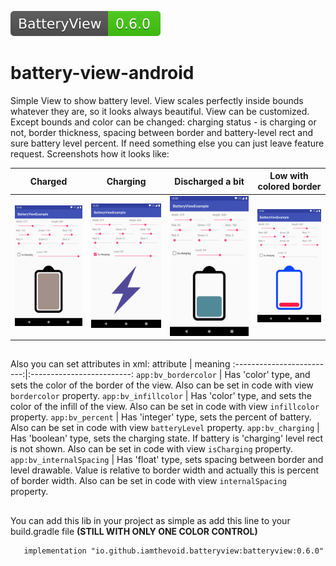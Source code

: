 
[<img src="media/lib.svg">](https://search.maven.org/search?q=g:io.github.iamthevoid.batteryview)  

# battery-view-android

Simple View to show battery level. View scales perfectly inside bounds whatever they are, so it looks always beautiful. View can be customized. Except bounds and color can be changed: charging status - is charging or not, border thickness, spacing between border and battery-level rect and sure battery level percent. If need something else you can just leave feature request. Screenshots how it looks like:

Charged             |  Charging          |  Discharged a bit       |  Low with colored border
:-------------------------:|:-------------------------:|:-------------------------:|:-------------------------:
![charged](media/charged.png "Charged")   |  ![charging](media/charging.png "Charging") |  ![discharged](media/discharged.png "Discharged a bit") | ![bordercolor](media/bordercolor.png "Low with colored border")
##

Also you can set attributes in xml:
attribute             |  meaning
:-------------------------:|:-------------------------:
```app:bv_bordercolor``` | Has 'color' type, and sets the color of the border of the view. Also can be set in code with view `bordercolor` property.
```app:bv_infillcolor``` | Has 'color' type, and sets the color of the infill of the view. Also can be set in code with view `infillcolor` property.
```app:bv_percent``` | Has 'integer' type, sets the percent of battery. Also can be set in code with view `batteryLevel` property.
```app:bv_charging``` | Has 'boolean' type, sets the charging state. If battery is 'charging' level rect is not shown. Also can be set in code with view `isCharging` property.
```app:bv_internalSpacing``` | Has 'float' type, sets spacing between border and level drawable. Value is relative to border width and actually this is percent of border width. Also can be set in code with view `internalSpacing` property.
##
You can add this lib in your project as simple as add this line to your build.gradle file **(STILL WITH ONLY ONE COLOR CONTROL)**

```
   implementation "io.github.iamthevoid.batteryview:batteryview:0.6.0"
```
